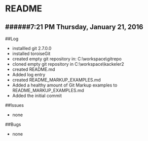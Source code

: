 README
========

######7:21 PM Thursday, January 21, 2016
-------------------------------------------
##Log 

- installled git 2.7.0.0
- installed toroiseGit
- created empty git repository in: C:\workspace\gitrepo
- cloned empty git repository in C:\workspace\kackeler2
- created README.md
- Added log entry
- created README_MARKUP_EXAMPLES.md
- Added a healthy amount of Git Markup examples to README_MARKUP_EXAMPLES.md
- Added the initial commit


##Issues

- none

##Bugs

- none
